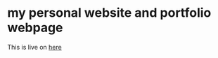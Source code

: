 
# my personal website and portfolio webpage

This is live on [here](https://sage-godspeed.github.io/profile/)
